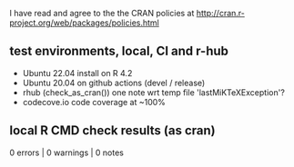 I have read and agree to the the CRAN policies at
http://cran.r-project.org/web/packages/policies.html

## test environments, local, CI and r-hub

- Ubuntu 22.04 install on R 4.2
- Ubuntu 20.04 on github actions (devel / release)
- rhub (check_as_cran()) one note wrt temp file 'lastMiKTeXException'?
- codecove.io code coverage at ~100%

## local R CMD check results (as cran)

0 errors | 0 warnings | 0 notes
